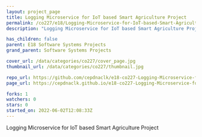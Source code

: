 ```yaml
---
layout: project_page
title: Logging Microservice for IoT based Smart Agriculture Project
permalink: /co227/e18/Logging-Microservice-for-IoT-based-Smart-Agriculture-Project/
description: "Logging Microservice for IoT based Smart Agriculture Project"

has_children: false
parent: E18 Software Systems Projects
grand_parent: Software Systems Projects

cover_url: /data/categories/co227/cover_page.jpg
thumbnail_url: /data/categories/co227/thumbnail.jpg

repo_url: https://github.com/cepdnaclk/e18-co227-Logging-Microservice-for-IoT-based-Smart-Agriculture-Project
page_url: https://cepdnaclk.github.io/e18-co227-Logging-Microservice-for-IoT-based-Smart-Agriculture-Project

forks: 1
watchers: 0
stars: 0
started_on: 2022-06-02T12:08:33Z
---
```

Logging Microservice for IoT based Smart Agriculture Project

